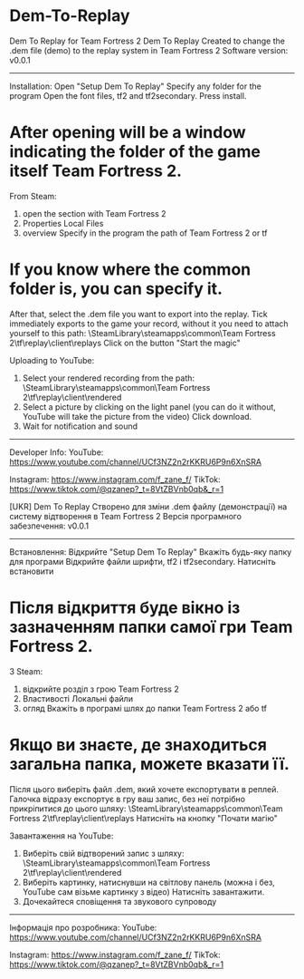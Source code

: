 # Dem-To-Replay
Dem To Replay for Team Fortress 2
Dem To Replay 
Created to change the .dem file (demo) to the replay system in Team Fortress 2
Software version: v0.0.1
________________________________________________________________________________________
Installation:
Open "Setup Dem To Replay"
Specify any folder for the program 
Open the font files, tf2 and tf2secondary.
Press install.

After opening will be a window indicating the folder of the game itself Team Fortress 2. 
===========================================================
From Steam:
1. open the section with Team Fortress 2 
2. Properties 
Local Files
4. overview 
Specify in the program the path of Team Fortress 2 or tf

If you know where the common folder is, you can specify it.
===========================================================
After that, select the .dem file you want to export into the replay.
Tick immediately exports to the game your record, without it you need to attach yourself to this path:
\SteamLibrary\steamapps\common\Team Fortress 2\tf\replay\client\replays
Click on the button "Start the magic"

Uploading to YouTube:  
1. Select your rendered recording from the path: 
\SteamLibrary\steamapps\common\Team Fortress 2\tf\replay\client\rendered
2. Select a picture by clicking on the light panel (you can do it without, YouTube will take the picture from the video)
Click download.
4. Wait for notification and sound
_________________________________________________________________________________________

Developer Info:
YouTube: https://www.youtube.com/channel/UCf3NZ2n2rKKRU6P9n6XnSRA

Instagram: https://www.instagram.com/f_zane_f/
TikTok: https://www.tiktok.com/@qzanep?_t=8VtZBVnb0qb&_r=1

[UKR]
Dem To Replay 
Створено для зміни .dem файлу (демонстрації) на систему відтворення в Team Fortress 2
Версія програмного забезпечення: v0.0.1
________________________________________________________________________________________
Встановлення:
Відкрийте "Setup Dem To Replay"
Вкажіть будь-яку папку для програми 
Відкрийте файли шрифти, tf2 і tf2secondary.
Натисніть встановити

Після відкриття буде вікно із зазначенням папки самої гри Team Fortress 2.
===========================================================
З Steam:
1. відкрийте розділ з грою Team Fortress 2 
2. Властивості 
Локальні файли
4. огляд 
Вкажіть в програмі шлях до папки Team Fortress 2 або tf

Якщо ви знаєте, де знаходиться загальна папка, можете вказати її.
===========================================================
Після цього виберіть файл .dem, який хочете експортувати в реплей.
Галочка відразу експортує в гру ваш запис, без неї потрібно прикріпитися до цього шляху:
\SteamLibrary\steamapps\common\Team Fortress 2\tf\replay\client\replays
Натисніть на кнопку "Почати магію"

Завантаження на YouTube:  
1. Виберіть свій відтворений запис з шляху: 
\SteamLibrary\steamapps\common\Team Fortress 2\tf\replay\client\rendered
2. Виберіть картинку, натиснувши на світлову панель (можна і без, YouTube сам візьме картинку з відео)
Натисніть завантажити.
4. Дочекайтеся сповіщення та звукового супроводу
_________________________________________________________________________________________

Інформація про розробника:
YouTube: https://www.youtube.com/channel/UCf3NZ2n2rKKRU6P9n6XnSRA

Instagram: https://www.instagram.com/f_zane_f/
TikTok: https://www.tiktok.com/@qzanep?_t=8VtZBVnb0qb&_r=1

